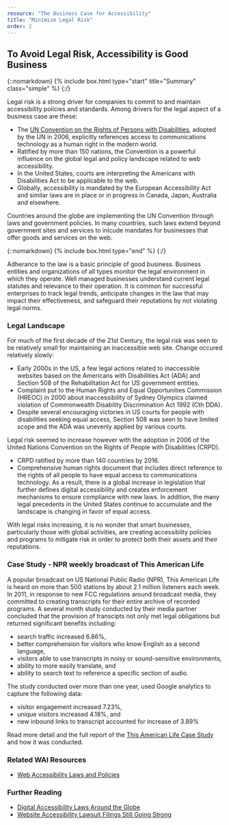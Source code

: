 ```yaml
---
resource: "The Business Case for Accessibility"
title: "Minimize Legal Risk"
order: 2
---
```


## To Avoid Legal Risk, Accessibility is Good Business

{::nomarkdown}
{% include box.html type="start" title="Summary" class="simple" %}
{:/}

Legal risk is a strong driver for companies to commit to and maintain accessibility policies and standards. Among drivers for the legal aspect of a business case are these:
* The [UN Convention on the Rights of Persons with Disabilities](http://www.un.org/disabilities/default.asp?navid=12&pid=150), adopted by the UN in 2006, explicitly references access to communications technology as a human right in the modern world. 
* Ratified by more than 150 nations, the Convention is a powerful influence on the global legal and policy landscape related to web accessibility. 
* In the United States, courts are interpreting the Americans with Disabilities Act to be applicable to the web.
* Globally, accessibility is mandated by the European Accessibility Act and similar laws are in place or in progress in Canada, Japan, Australia and elsewhere. 

Countries around the globe are implementing the UN Convention through laws and government policies. In many countries, such laws extend beyond government sites and services to inlcude mandates for businesses that offer goods and services on the web. 

{::nomarkdown}
{% include box.html type="end" %}
{:/}

Adherance to the law is a basic principle of good business. Business entities and organizations of all types monitor the legal environment in which they operate. Well managed businesses understand current legal statutes and relevance to their operation. It is common for successful enterprises to track legal trends, anticipate changes in the law that may impact their effectiveness, and safeguard their reputations by not violating legal norms. 

### Legal Landscape
For much of the first decade of the 21st Century, the legal risk was seen to be relatively small for maintaining an inaccessible web site. Change occured relatively slowly:
* Early 2000s in the US, a few legal actions related to inaccessible websites based on the Americans with Disabilities Act (ADA) and Section 508 of the Rehabilitation Act for US government entities. 
* Complaint put to the Human Rights and Equal Opportunities Commission (HREOC) in 2000 about inaccessibility of Sydney Olympics claimed violation of  Commonwealth Disability Discrimination Act 1992 (Cth DDA). 
* Despite several encouraging victories in US courts for people with disabilities seeking equal access, Section 508 was seen to have limited scope and the ADA was unevenly applied by various courts.

Legal risk seemed to increase however with the adoption in 2006 of the United Nations Convention on the Rights of People with Disabilities (CRPD). 
* CRPD ratified by more than 140 countries by 2016. 
* Comprehensive human rights document that includes direct reference to the rights of all people to have equal access to communications technology. 
As a result, there is a global increase in legislation that further defines digital accessibility and creates enforcement mechanisms to ensure compliance with new laws. In addition, the many legal precedents in the United States continue to accumulate and the landscape is changing in favor of equal access. 

With legal risks increasing, it is no wonder that smart businesses, particularly those with global activities, are creating accessiblity policies and programs to mitigate risk in order to protect both their assets and their reputations. 

### Case Study - NPR weekly broadcast of This American Life

A popular broadcast on US National Public Radio (NPR), This American Life is heard on more than 500 stations by about 2.1 million listeners each week. In 2011, in response to new FCC regulations around broadcast media, they committed to creating transcripts for their entire archive of recorded programs. A several month study conducted by their media partner concluded that the provision of transcipts not only met legal obligations but returned significant benefits including:

* search traffic increased 6.86%,
* better comprehension for visitors who know English as a second language,
* visitors able to use transcripts in noisy or sound-sensitive environments,
* ability to more easily translate, and
* ability to search text to reference a specific section of audio. 

The study conducted over more than one year, used Google analytics to capture the following data:
* visitor engagement increased 7.23%, 
* unique visitors increased 4.18%, and
* new inbound links to transcript accounted for increase of 3.89%

Read more detail and the full report of the [This American Life Case Study](https://www.3playmedia.com/customers/case-studies/this-american-life/) and how it was conducted. 

### Related WAI Resources
* [Web Accessibility Laws and Policies](https://www.w3.org/WAI/Policy/)

### Further Reading
* [Digital Accessibility Laws Around the Globe](http://www.lflegal.com/2013/05/gaad-legal/#United-Nations-Treaties) 
* [Website Accessibility Lawsuit Filings Still Going Strong](https://www.adatitleiii.com/2017/08/website-accessibility-lawsuit-filings-still-going-strong)




